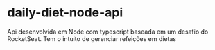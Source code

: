 # daily-diet-node-api
Api desenvolvida em Node com typescript baseada em um desafio do RocketSeat. Tem o intuito de gerenciar refeições em dietas
